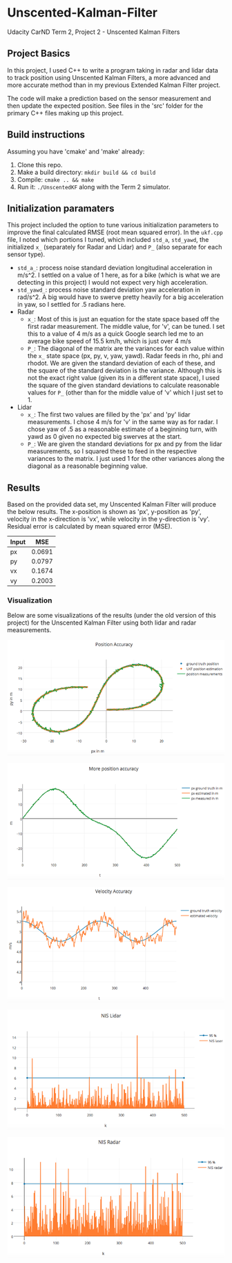 # Unscented-Kalman-Filter
Udacity CarND Term 2, Project 2 - Unscented Kalman Filters

## Project Basics
In this project, I used C++ to write a program taking in radar and lidar data to track position using Unscented Kalman Filters, a more advanced and more accurate method than in my previous Extended Kalman Filter project.

The code will make a prediction based on the sensor measurement and then update the expected position. See files in the 'src' folder for the primary C++ files making up this project.

## Build instructions
Assuming you have 'cmake' and 'make' already:
1. Clone this repo.
2. Make a build directory: `mkdir build && cd build`
3. Compile: `cmake .. && make`
4. Run it: `./UnscentedKF` along with the Term 2 simulator.
   
## Initialization paramaters
This project included the option to tune various initialization parameters to improve the final calculated RMSE (root mean squared error). In the `ukf.cpp` file, I noted which portions I tuned, which included `std_a`, `std_yawd`, the initialized `x_` (separately for Radar and Lidar) and `P_` (also separate for each sensor type).

* `std_a_`: process noise standard deviation longitudinal acceleration in m/s^2. I settled on a value of 1 here, as for a bike (which is what we are detecting in this project) I would not expect very high acceleration.
* `std_yawd_`: process noise standard deviation yaw acceleration in rad/s^2. A big would have to swerve pretty heavily for a big acceleration in yaw, so I settled for .5 radians here.
* Radar
  * `x_`: Most of this is just an equation for the state space based off the first radar measurement. The middle value, for 'v', can be tuned. I set this to a value of 4 m/s as a quick Google search led me to an average bike speed of 15.5 km/h, which is just over 4 m/s
  * `P_`: The diagonal of the matrix are the variances for each value within the `x_` state space (px, py, v, yaw, yawd). Radar feeds in rho, phi and rhodot. We are given the standard deviation of each of these, and the square of the standard deviation is the variance. Although this is not the exact right value (given its in a different state space), I used the square of the given standard deviations to calculate reasonable values for `P_` (other than for the middle value of 'v' which I just set to 1.
* Lidar
  * `x_`: The first two values are filled by the 'px' and 'py' lidar measurements. I chose 4 m/s for 'v' in the same way as for radar. I chose yaw of .5 as a reasonable estimate of a beginning turn, with yawd as 0 given no expected big swerves at the start.
  * `P_`: We are given the standard deviations for px and py from the lidar measurements, so I squared these to feed in the respective variances to the matrix. I just used 1 for the other variances along the diagonal as a reasonable beginning value.

## Results
Based on the provided data set, my Unscented Kalman Filter will produce the below results. The x-position is shown as 'px', y-position as 'py', velocity in the x-direction is 'vx', while velocity in the y-direction is 'vy'. Residual error is calculated by mean squared error (MSE).

| Input |   MSE   |
| ----- | ------- |
|  px   | 0.0691 |
|  py   | 0.0797 |
|  vx   | 0.1674 |
|  vy   | 0.2003 |

### Visualization

Below are some visualizations of the results (under the old version of this project) for the Unscented Kalman Filter using both lidar and radar measurements.

![Position Accuracy](/images/position_acc1.png)

![More Position Accuracy](/images/position_acc2.png)

![Velocity Accuracy](/images/velocity_acc.png)

![NIS for Lidar](/images/NIS_lidar.png)

![NIS for Radar](/images/NIS_radar.png)
